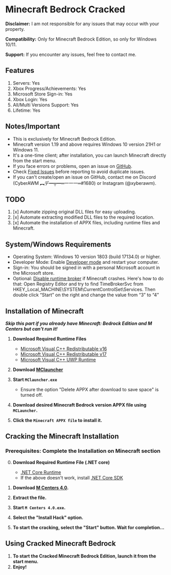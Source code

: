 # Minecraft Bedrock Cracked

**Disclaimer:** I am not responsible for any issues that may occur with your property.

**Compatibility:** Only for Minecraft Bedrock Edition, so only for Windows 10/11.

**Support:** If you encounter any issues, feel free to contact me.

## Features

1. Servers: Yes
2. Xbox Progress/Achievements: Yes
3. Microsoft Store Sign-in: Yes
4. Xbox Login: Yes
5. All/Multi Versions Support: Yes
6. Lifetime: Yes

## Notes/Important

- This is exclusively for Minecraft Bedrock Edition.
- Minecraft version 1.19 and above requires Windows 10 version 21H1 or Windows 11.
- It's a one-time client; after installation, you can launch Minecraft directly from the start menu.
- If you face errors or problems, open an issue on [GitHub](https://github.com/QwertyTheCoder/Minecraft-bedrock-cracked/issues).
- Check [Fixed Issues](https://github.com/QwertyTheCoder/Minecraft-bedrock-cracked/issues?q=label%3Adocumentation) before reporting to avoid duplicate issues.
- If you can't create/open an issue on GitHub, contact me on Discord (CyberAWM ︻デ━╤━═一一一═#1680) or Instagram (@xyberawm).

## TODO

1. [x] Automate zipping original DLL files for easy uploading.
2. [x] Automate extracting modified DLL files to the required location.
3. [x] Automate the installation of APPX files, including runtime files and Minecraft.

## System/Windows Requirements

- Operating System: Windows 10 version 1803 (build 17134.0) or higher.
- Developer Mode: Enable [Developer mode](https://www.wikihow.com/Enable-Developer-Mode-in-Windows-10) and restart your computer.
- Sign-in: You should be signed in with a personal Microsoft account in the Microsoft store.
- Optional: [Disable runtime broker](https://www.wisecleaner.com/how-to/107-3-methods-to-fix-runtime-broker-high-cpu-usage-issue.html) if Minecraft crashes.
   Here's how to do that: Open Registry Editor and try to find TimeBrokerSvc from HKEY_Local_MACHINE\SYSTEM\CurrentControlSet\Services. Then double click “Start” on the right and change the value from “3” to “4”

## Installation of Minecraft
***Skip this part if you already have Minecraft: Bedrock Edition and M Centers but can't run it!***
1. **Download Required Runtime Files**
   - [Microsoft Visual C++ Redistributable v16](https://aka.ms/vs/16/release/vc_redist.x64.exe)
   - [Microsoft Visual C++ Redistributable v17](https://aka.ms/vs/17/release/vc_redist.x64.exe)
   - [Microsoft Visual C++ UWP Runtime](https://www.microsoft.com/en-sa/download/confirmation.aspx?id=102159)

2. **Download [MClauncher](https://github.com/MCMrARM/mc-w10-version-launcher/releases/download/0.4.0/MCLauncher.zip)**
3. **Start `MClauncher.exe`**
   - Ensure the option "Delete APPX after download to save space" is turned off.
4. **Download desired Minecraft Bedrock version APPX file using `MCLauncher`.**
5. **Click the `Minecraft APPX file` to install it.**

## Cracking the Minecraft Installation

### Prerequisites: Complete the Installation on Minecraft section

0. **Download Required Runtime File (.NET core)**
   - [.NET Core Runtime](https://dotnet.microsoft.com/en-us/download/dotnet/thank-you/runtime-desktop-3.1.32-windows-x64-installer?cid=getdotnetcore)
   - If the above doesn't work, install [.NET Core SDK](https://dotnet.microsoft.com/en-us/download/dotnet/thank-you/sdk-3.1.425-windows-x64-installer)

1. **Download [M Centers 4.0](https://github.com/QwertyTheCoder/Minecraft-bedrock-cracked/releases/download/v4069/M.Centers.4.0.x64.zip).**
2. **Extract the file.**
3. **Start `M Centers 4.0.exe`.**
4. **Select the "Install Hack" option.**
5. **To start the cracking, select the "Start" button. Wait for completion...**

## Using Cracked Minecraft Bedrock

1. **To start the Cracked Minecraft Bedrock Edition, launch it from the start menu.**
2. **Enjoy!**
